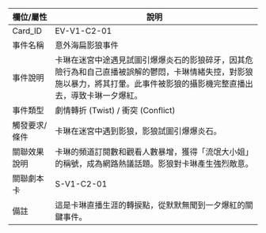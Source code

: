| 欄位/屬性 | 說明 |
|---|---|
| Card_ID | EV-V1-C2-01 |
| 事件名稱 | 意外海扁影狼事件 |
| 事件說明 | 卡琳在迷宮中途遇見試圖引爆爆炎石的影狼碎牙，因其危險行為和自己直播被誤解的鬱悶，卡琳情緒失控，對影狼施以暴力，將其打暈。此事件被影狼的攝影機完整直播出去，導致卡琳一夕爆紅。 |
| 事件類型 | 劇情轉折 (Twist) / 衝突 (Conflict) |
| 觸發要求/條件 | 卡琳在迷宮中遇到影狼，影狼試圖引爆爆炎石。 |
| 關聯效果說明 | 卡琳的頻道訂閱數和觀看人數暴增，獲得「流氓大小姐」的稱號，成為網路熱議話題。影狼對卡琳產生強烈敵意。 |
| 關聯劇本卡 | S-V1-C2-01 |
| 備註 | 這是卡琳直播生涯的轉捩點，從默默無聞到一夕爆紅的關鍵事件。 |
